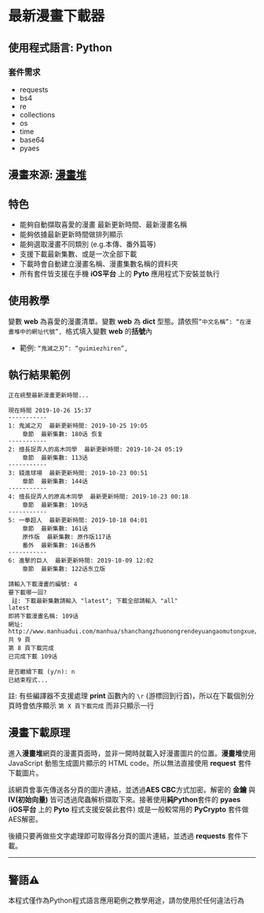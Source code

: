 #  最新漫畫下載器
## 使用程式語言: **Python**
### 套件需求
- requests
- bs4
- re
- collections
- os
- time
- base64
- pyaes
## 漫畫來源:  [漫畫堆](https://www.manhuadui.com/)
## 特色
- 能夠自動擷取喜愛的漫畫 最新更新時間、最新漫畫名稱
- 能夠依據最新更新時間做排列顯示
- 能夠選取漫畫不同類別 (e.g.本傳、番外篇等)
- 支援下載最新集數、或是一次全部下載
- 下載時會自動建立漫畫名稱、漫畫集數名稱的資料夾
- 所有套件皆支援在手機 **iOS平台** 上的 **Pyto** 應用程式下安裝並執行
## 使用教學

變數 **web** 為喜愛的漫畫清單。變數 **web** 為 **dict** 型態。請依照`”中文名稱”: “在漫畫堆中的網址代號”, `格式填入變數 **web** 的**括號**內
    
- 範例: `“鬼滅之刃”: “guimiezhiren”, `

## 執行結果範例

```no-highlight
正在統整最新漫畫更新時間...

現在時間 2019-10-26 15:37
-----------
1: 鬼滅之刃  最新更新時間: 2019-10-25 19:05
    章節  最新集數: 180话 恢复
-----------
2: 擅長捉弄人的高木同學  最新更新時間: 2019-10-24 05:19
    章節  最新集數: 113话
-----------
3: 錢進球場  最新更新時間: 2019-10-23 00:51
    章節  最新集數: 144话
-----------
4: 擅長捉弄人的原高木同學  最新更新時間: 2019-10-23 00:18
    章節  最新集數: 109话
-----------
5: 一拳超人  最新更新時間: 2019-10-18 04:01
    章節  最新集數: 161话
    原作版  最新集數: 原作版117话
    番外  最新集數: 16话番外
-----------
6: 進擊的巨人  最新更新時間: 2019-10-09 12:02
    章節  最新集數: 122话东立版

請輸入下載漫畫的編號: 4
要下載哪一回?
 註: 下載最新集數請輸入 "latest"; 下載全部請輸入 "all"
latest
即將下載漫畫名稱: 109话
網址: http://www.manhuadui.com/manhua/shanchangzhuonongrendeyuangaomutongxue/418543.html
共 9 頁
第 8 頁下載完成
已完成下載 109话

是否繼續下載 (y/n): n
已結束程式...
```
註: 有些編譯器不支援處理 **print** 函數內的 `\r` (游標回到行首)，所以在下載個別分頁時會依序顯示 `第 X 頁下載完成` 而非只顯示一行

## 漫畫下載原理
進入**漫畫堆**網頁的漫畫頁面時，並非一開時就載入好漫畫圖片的位置。**漫畫堆**使用 JavaScript 動態生成圖片顯示的 HTML code。所以無法直接使用 **request** 套件下載圖片。

該網頁會事先傳送各分頁的圖片連結，並透過**AES CBC**方式加密。解密的 **金鑰** 與 **IV(初始向量)** 皆可透過爬蟲解析擷取下來。接著使用**純Python**套件的 **pyaes** (**iOS平台** 上的 **Pyto** 程式支援安裝此套件) 或是一般較常用的 **PyCrypto** 套件做AES解密。

後續只要再做些文字處理即可取得各分頁的圖片連結，並透過 **requests** 套件下載。

---

## 警語⚠️
本程式僅作為Python程式語言應用範例之教學用途，請勿使用於任何違法行為
